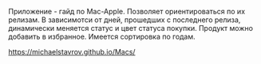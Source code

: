 Приложение - гайд по Mac-Apple. Позволяет ориентироваться по их релизам. В зависимотси от дней, прошедших с последнего релиза, динамически меняется статус и цвет статуса покупки.
Продукт можно добавить в избранное. Имеется сортировка по годам.

https://michaelstavrov.github.io/Macs/





